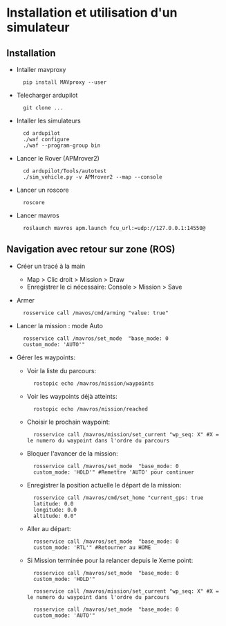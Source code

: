 Installation et utilisation d'un simulateur
========================

Installation
------------

* Intaller mavproxy

		pip install MAVproxy --user

* Telecharger ardupilot

		git clone ...

* Intaller les simulateurs

		cd ardupilot
		./waf configure
		./waf --program-group bin

* Lancer le Rover (APMrover2)

		cd ardupilot/Tools/autotest
		./sim_vehicle.py -v APMrover2 --map --console

* Lancer un roscore

		roscore

* Lancer mavros

		roslaunch mavros apm.launch fcu_url:=udp://127.0.0.1:14550@

Navigation avec retour sur zone (ROS)
----------------------------------

* Créer un tracé à la main
	* Map > Clic droit > Mission > Draw
	* Enregistrer le ci nécessaire: Console > Mission > Save
	
* Armer 
	
		rosservice call /mavos/cmd/arming "value: true"
	
* Lancer la mission : mode Auto

		rosservice call /mavros/set_mode  "base_mode: 0 
		custom_mode: 'AUTO'" 

* Gérer les waypoints:
	* Voir la liste du parcours:
	
			rostopic echo /mavros/mission/waypoints
			
	* Voir les waypoints déjà atteints:
	
			rostopic echo /mavros/mission/reached
			
	* Choisir le prochain waypoint:
	
			rosservice call /mavros/mission/set_current "wp_seq: X" #X = le numero du waypoint dans l'ordre du parcours
		
	* Bloquer l'avancer de la mission:
		
			rosservice call /mavros/set_mode  "base_mode: 0 
			custom_mode: 'HOLD'" #Remettre 'AUTO' pour continuer

	* Enregistrer la position actuelle le départ de la mission:

			rosservice call /mavros/cmd/set_home "current_gps: true
			latitude: 0.0
			longitude: 0.0
			altitude: 0.0" 
	
	* Aller au départ:
	
			rosservice call /mavros/set_mode  "base_mode: 0 
			custom_mode: 'RTL'" #Retourner au HOME 
			

	* Si Mission terminée pour la relancer depuis le Xeme point:

			rosservice call /mavros/set_mode  "base_mode: 0 
			custom_mode: 'HOLD'" 
			
			rosservice call /mavros/mission/set_current "wp_seq: X" #X = le numero du waypoint dans l'ordre du parcours
			
			rosservice call /mavros/set_mode  "base_mode: 0 
			custom_mode: 'AUTO'" 			